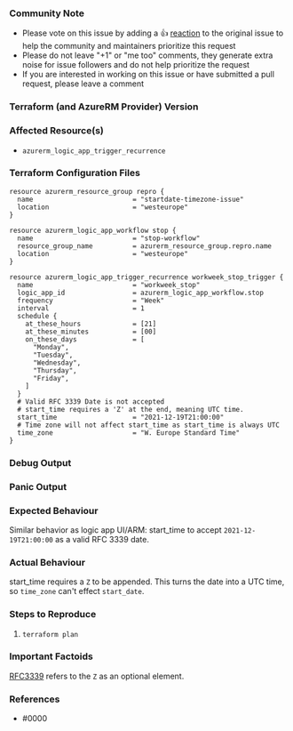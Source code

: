 <!---
Please note the following potential times when an issue might be in Terraform core:

* [Configuration Language](https://www.terraform.io/docs/configuration/index.html) or resource ordering issues
* [State](https://www.terraform.io/docs/state/index.html) and [State Backend](https://www.terraform.io/docs/backends/index.html) issues
* [Provisioner](https://www.terraform.io/docs/provisioners/index.html) issues
* [Registry](https://registry.terraform.io/) issues
* Spans resources across multiple providers

If you are running into one of these scenarios, we recommend opening an issue in the [Terraform core repository](https://github.com/hashicorp/terraform/) instead.
--->

<!--- Please keep this note for the community --->

### Community Note

* Please vote on this issue by adding a 👍 [reaction](https://blog.github.com/2016-03-10-add-reactions-to-pull-requests-issues-and-comments/) to the original issue to help the community and maintainers prioritize this request
* Please do not leave "+1" or "me too" comments, they generate extra noise for issue followers and do not help prioritize the request
* If you are interested in working on this issue or have submitted a pull request, please leave a comment

<!--- Thank you for keeping this note for the community --->

### Terraform (and AzureRM Provider) Version

<!--- Please run `terraform -v` to show the Terraform core version and provider version(s). If you are not running the latest version of Terraform or the provider, please upgrade because your issue may have already been fixed. [Terraform documentation on provider versioning](https://www.terraform.io/docs/configuration/providers.html#provider-versions). --->

### Affected Resource(s)

<!--- Please list the affected resources and data sources. --->

* `azurerm_logic_app_trigger_recurrence`

### Terraform Configuration Files

<!--- Information about code formatting: https://help.github.com/articles/basic-writing-and-formatting-syntax/#quoting-code --->

```hcl
resource azurerm_resource_group repro {
  name                         = "startdate-timezone-issue"
  location                     = "westeurope"
}

resource azurerm_logic_app_workflow stop {
  name                         = "stop-workflow"
  resource_group_name          = azurerm_resource_group.repro.name
  location                     = "westeurope"
}  

resource azurerm_logic_app_trigger_recurrence workweek_stop_trigger {
  name                         = "workweek_stop"
  logic_app_id                 = azurerm_logic_app_workflow.stop
  frequency                    = "Week"
  interval                     = 1
  schedule {
    at_these_hours             = [21]
    at_these_minutes           = [00]
    on_these_days              = [
      "Monday",
      "Tuesday", 
      "Wednesday", 
      "Thursday", 
      "Friday",
    ]
  }
  # Valid RFC 3339 Date is not accepted
  # start_time requires a 'Z' at the end, meaning UTC time. 
  start_time                   = "2021-12-19T21:00:00" 
  # Time zone will not affect start_time as start_time is always UTC
  time_zone                    = "W. Europe Standard Time"
}
```

### Debug Output

<!---
Please provide a link to a GitHub Gist containing the complete debug output. Please do NOT paste the debug output in the issue; just paste a link to the Gist.

To obtain the debug output, see the [Terraform documentation on debugging](https://www.terraform.io/docs/internals/debugging.html).
--->

### Panic Output

<!--- If Terraform produced a panic, please provide a link to a GitHub Gist containing the output of the `crash.log`. --->

### Expected Behaviour

<!--- What should have happened? --->
Similar behavior as logic app UI/ARM: start_time to accept `2021-12-19T21:00:00` as a valid RFC 3339 date.

### Actual Behaviour

<!--- What actually happened? --->
start_time requires a `Z` to be appended. This turns the date into a UTC time, so `time_zone` can't effect `start_date`.

### Steps to Reproduce

<!--- Please list the steps required to reproduce the issue. --->

1. `terraform plan`

### Important Factoids

<!--- Are there anything atypical about your accounts that we should know? For example: Running in a Azure China/Germany/Government? --->
[RFC3339](https://datatracker.ietf.org/doc/html/rfc3339) refers to the `Z` as an optional element.

### References

<!---
Information about referencing Github Issues: https://help.github.com/articles/basic-writing-and-formatting-syntax/#referencing-issues-and-pull-requests

Are there any other GitHub issues (open or closed) or pull requests that should be linked here? Such as vendor documentation?
--->

* #0000
